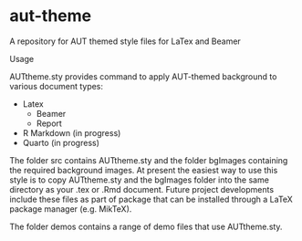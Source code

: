# aut-theme
A repository for AUT themed style files for LaTex and Beamer


Usage

AUTtheme.sty provides command to apply AUT-themed background to various document types:
  + Latex
    - Beamer
    - Report
  + R Markdown  (in progress)
  + Quarto (in progress)


The folder src contains AUTtheme.sty and the folder bgImages containing the required background images. At present the easiest way to use this style is to copy AUTtheme.sty and the bgImages folder into the same directory as your .tex or .Rmd document.  Future project developments include these files as part of package that can be installed through a LaTeX package manager (e.g. MikTeX).

The folder demos contains a range of demo files that use AUTtheme.sty.
